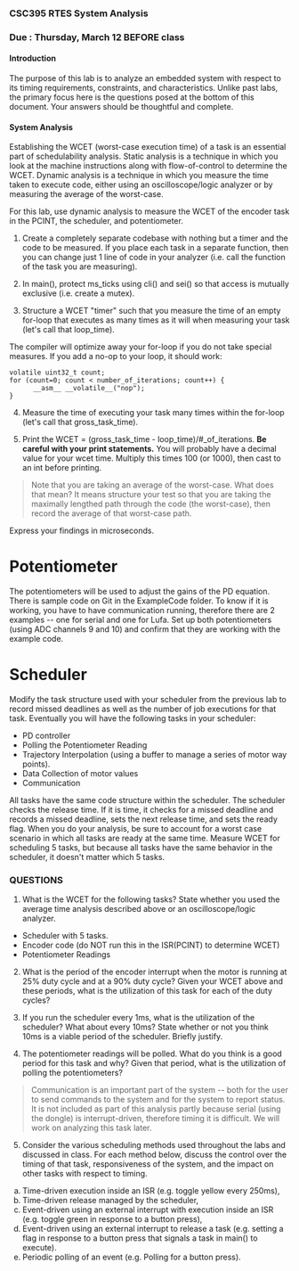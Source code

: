 ### CSC395 RTES System Analysis
### Due : Thursday, March 12 BEFORE class

#### Introduction

The purpose of this lab is to analyze an embedded system with respect to its timing requirements, constraints, and characteristics. Unlike past labs, the primary focus here is the questions posed at the bottom of this document. Your answers should be thoughtful and complete.

#### System Analysis

Establishing the WCET (worst-case execution time) of a task is an essential part of schedulability analysis. Static analysis is a technique in which you look at the machine instructions along with flow-of-control to determine the WCET. Dynamic analysis is a technique in which you measure the time taken to execute code, either using an oscilloscope/logic analyzer or by measuring the average of the worst-case.

For this lab, use dynamic analysis to measure the WCET of the encoder task in the PCINT, the scheduler, and potentiometer.

1. Create a completely separate codebase with nothing but a timer and the code to be measured. If you place each task in a separate function, then you can change just 1 line of code in your analyzer (i.e. call the function of the task you are measuring).

2. In main(), protect ms_ticks using cli() and sei() so that access is mutually exclusive (i.e. create a mutex).

3. Structure a WCET "timer" such that you measure the time of an empty for-loop that executes as many times as it will when measuring your task (let's call that loop_time).

  The compiler will optimize away your for-loop if you do not take special measures. If you add a no-op to your loop, it should work:

  ```
  volatile uint32_t count;
  for (count=0; count < number_of_iterations; count++) {
        __asm__ __volatile__("nop");
  }
  ```

4. Measure the time of executing your task many times within the for-loop (let's call that gross_task_time).

5. Print the WCET = (gross_task_time - loop_time)/#_of_iterations. **Be careful with your print statements.** You will probably have a decimal value for your wcet time. Multiply this times 100 (or 1000), then cast to an int before printing.

> Note that you are taking an average of the worst-case. What does that mean? It means structure your test so that you are taking the maximally lengthed path through the code (the worst-case), then record the average of that worst-case path.

Express your findings in microseconds.

# Potentiometer

The potentiometers will be used to adjust the gains of the PD equation. There is sample code on Git in the ExampleCode folder. To know if it is working, you have to have communication running, therefore there are 2 examples -- one for serial and one for Lufa. Set up both potentiometers (using ADC channels 9 and 10) and confirm that they are working with the example code.

# Scheduler

Modify the task structure used with your scheduler from the previous lab to record missed deadlines as well as the number of job executions for that task. Eventually you will have the following tasks in your scheduler:

- PD controller
- Polling the Potentiometer Reading
- Trajectory Interpolation (using a buffer to manage a series of motor way points).
- Data Collection of motor values
- Communication

All tasks have the same code structure within the scheduler. The scheduler checks the release time. If it is time, it checks for a missed deadline and records a missed deadline, sets the next release time, and sets the ready flag. When you do your analysis, be sure to account for a worst case scenario in which all tasks are ready at the same time. Measure WCET for scheduling 5 tasks, but because all tasks have the same behavior in the scheduler, it doesn't matter which 5 tasks.

### QUESTIONS

1. What is the WCET for the following tasks? State whether you used the average time analysis described above or an oscilloscope/logic analyzer.

  - Scheduler with 5 tasks.
  - Encoder code (do NOT run this in the ISR(PCINT) to determine WCET)
  - Potentiometer Readings

2. What is the period of the encoder interrupt when the motor is running at 25% duty cycle and at a 90% duty cycle? Given your WCET above and these periods, what is the utilization of this task for each of the duty cycles?

3. If you run the scheduler every 1ms, what is the utilization of the scheduler? What about every 10ms? State whether or not you think 10ms is a viable period of the scheduler. Briefly justify.

4. The potentiometer readings will be polled. What do you think is a good period for this task and why? Given that period, what is the utilization of polling the potentiometers?

> Communication is an important part of the system -- both for the user to send commands to the system and for the system to report status. It is not included as part of this analysis partly because serial (using the dongle) is interrupt-driven, therefore timing it is difficult. We will work on analyzing this task later.

5. Consider the various scheduling methods used throughout the labs and discussed in class. For each method below, discuss the control over the timing of that task, responsiveness of the system, and the impact on other tasks with respect to timing.
<ol type="a">
  <li> Time-driven execution inside an ISR (e.g. toggle yellow every 250ms),
  <li> Time-driven release managed by the scheduler,
  <li> Event-driven using an external interrupt with execution inside an ISR (e.g. toggle green in response to a button press),
  <li> Event-driven using an external interrupt to release a task (e.g. setting a flag in response to a button press that signals a task in main() to execute).
  <li> Periodic polling of an event (e.g. Polling for a button press).
</ol>
